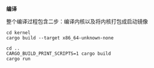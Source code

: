 
**编译**

整个编译过程包含二步：编译内核以及将内核打包成启动镜像

```shell
cd kernel
cargo build --target x86_64-unknown-none

cd ..
CARGO_BUILD_PRINT_SCRIPTS=1 cargo build
cargo run
```
